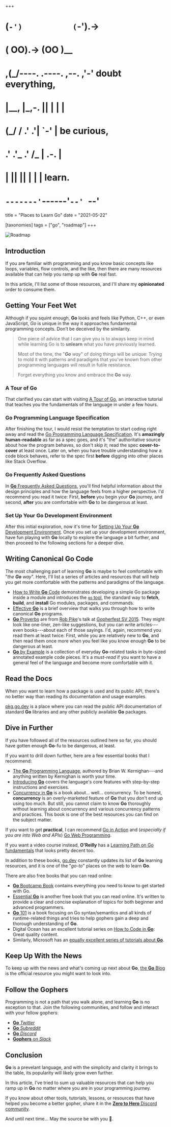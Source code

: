 +++
#   (`-')           (`-').->
#   ( OO).->        (OO )__
# ,(_/----. .----. ,--. ,'-' doubt everything,
# |__,    |\_,-.  ||  | |  |
#  (_/   /    .' .'|  `-'  | be curious,
#  .'  .'_  .'  /_ |  .-.  |
# |       ||      ||  | |  | learn.
# `-------'`------'`--' `--'

title = "Places to Learn Go"
date = "2021-05-22"

[taxonomies]
tags = ["go", "roadmap"]
+++

![Roadmap](/images/size/w1200/2024/03/roadmap.png)

## Introduction

If you are familiar with programming and you know basic concepts like loops, variables, flow controls, and the like, then there are many resources available that can help you ramp up with **Go** real fast.

In this article, I'll list some of those resources, and I'll share my **opinionated** order to consume them.

## Getting Your Feet Wet

Although if you squint enough, **Go** looks and feels like Python, C++, or even JavaScript, _Go_ is unique in the way it approaches fundamental programming concepts. Don't be deceived by the similarity.

> One piece of advice that I can give you is to always keep in mind while learning Go is to **unlearn** what you have previously learned.
>
> Most of the time, the "_**Go** way_" of doing things will be unique: Trying to mold it with patterns and paradigms that you've known from other programming languages will result in futile resistance.
>
> Forget everything you know and embrace the **Go** way.

### A Tour of **Go**

That clarified you can start with visiting [A Tour of Go](https://tour.golang.org/welcome/1), an interactive tutorial that teaches you the fundamentals of the language in under a few hours.

### **Go** Programming Language Specification

After finishing the tour, I would resist the temptation to start coding right away and read the [Go Programming Language Specification](https://golang.org/ref/spec). It's **amazingly human-readable** as far as a spec goes, and it's "the" authoritative source about how the program behaves, so don't skip it; read the spec **cover-to-cover** at least once. Later on, when you have trouble understanding how a code block behaves, refer to the spec first **before** digging into other places like Stack Overflow.

### **Go** Frequently Asked Questions

In [**Go** Frequently Asked Questions](https://golang.org/doc/faq), you'll find helpful information about the design principles and how the language feels from a higher perspective. I'd recommend you read it twice: First, **before** you begin your **Go** journey, and second, **after** you are comfortable with **Go** to be dangerous at least.

### Set Up Your **Go** Development Environment

After this initial exploration, now it's time for [Setting Up Your **Go** 
Development Environment](@/vadideki-geyik/geyik-academy/go-setup.md). Once you 
set up your development environment, have fun playing with **Go** locally to 
explore the language a bit further, and then proceed to the following sections 
for a deeper dive.

## Writing Canonical **Go** Code

The most challenging part of learning **Go** is maybe to feel comfortable with "_the **Go** way_". Here, I'll list a series of articles and resources that will help you get more comfortable with the patterns and paradigms of the language.

*   [How to Write **Go** Code](https://golang.org/doc/code) demonstrates developing a simple Go package inside a module and introduces the [`go` tool](https://golang.org/cmd/go/), the standard way to **fetch**, **build**, and **install** Go modules, packages, and commands.
*   [Effective **Go**](https://golang.org/doc/effective_go) is a brief overview that walks you through how to write canonical **Go** programs.
*   [**Go** Proverbs](https://go-proverbs.github.io/) are from [Rob Pike](https://twitter.com/rob_pike)'s talk at [Gopherfest SV 2015](https://www.youtube.com/watch?v=PAAkCSZUG1c). They might look like one-liner, zen-like suggestions, but you can write articles---even books---about each of those sayings. I'd, again, recommend you read them at least twice: First, while you are relatively new to **Go**, and then read them once more when you feel like you know enough **Go** to be dangerous at least.
*   [**Go** by Example](https://gobyexample.com/) is a collection of everyday **Go**\-related tasks in byte-sized annotated example code pieces. It's a _must-read_ if you want to have a general feel of the language and become more comfortable with it.

## Read the Docs

When you want to learn how a package is used and its public API, there's no better way than reading its documentation and usage examples.

[pkg.go.dev](https://pkg.go.dev/) is a place where you can read the public API documentation of standard **Go** libraries and any other publicly available **Go** packages.

## Dive in Further

If you have followed all of the resources outlined here so far, you should have gotten enough **Go**\-fu to be dangerous, at least.

If you want to drill down further, here are a few essential books that I recommend:

*   [The **Go** Programming Language](https://www.gopl.io/), authored by Brian W. Kernighan---and anything written by Kernighan is worth your time.
*   [Introducing **Go**](https://www.oreilly.com/library/view/introducing-go/9781491941997/) covers the language's core features with step-by-step instructions and exercises.
*   [Concurrency in **Go**](https://www.oreilly.com/library/view/concurrency-in-go/9781491941294/) is a book about... well... concurrency. To be honest, **concurrency** is an overly-marketed feature of **Go** that you don't end up using too much. But still, you cannot claim to know **Go** thoroughly without learning about concurrency and various concurrency patterns and practices. This book is one of the best resources you can find on the subject matter.

If you want to get **practical**, I can recommend [Go in Action](https://www.oreilly.com/library/view/go-in-action/9781617291784/) and (_especially if you are into Web and APIs_) [Go Web Programming](https://www.oreilly.com/library/view/go-web-programming/9781617292569/).

If you want a video course instead, **O'Reilly** has a [Learning Path on Go fundamentals](https://www.oreilly.com/library/view/learning-path-go/9781491958100/) that looks pretty decent too.

In addition to these books, [go.dev](https://learn.go.dev/) constantly updates its list of **Go** learning resources, and it is one of the "_go-to_" places on the web to learn **Go**.

There are also free books that you can read online:

*   [**Go** Bootcamp Book](http://www.golangbootcamp.com/book/) contains everything you need to know to get started with Go.
*   [Essential **Go**]([https://essential-go.programming-books.io) is another free book that you can read online. It's written to provide a clear and concise explanation of topics for both beginner and advanced programmers.
*   [**Go** 101](https://go101.org/article/101.html) is a book focusing on Go syntax/semantics and all kinds of runtime-related things and tries to help gophers gain a deep and thorough understanding of **Go**.
*   Digital Ocean has an excellent tutorial series on [How to Code in **Go**](https://www.digitalocean.com/community/tutorial_series/how-to-code-in-go): Great quality content.
*   Similarly, Microsoft has an [equally excellent series of tutorials about **Go**](https://docs.microsoft.com/en-us/learn/paths/go-first-steps/).

## Keep Up With the News

To keep up with the news and what's coming up next about **Go**, [the **Go** Blog](https://blog.golang.org/) is the official resource you might want to look into.

## Follow the Gophers

Programming is not a path that you walk alone, and learning **Go** is no exception to that. Join the following communities, and follow and interact with your fellow gophers:

*   [**Go** _Twitter_](https://twitter.com/golang)
*   [**Go** _Subreddit_](https://www.reddit.com/r/golang/)
*   [**Go** _Discord_](https://discord.com/invite/golang)
*   [**Gophers** on _Slack_](https://gophers.slack.com/join/shared_invite/zt-proap3pu-ElK1vL6rGPTFlMu5GfLviA#/)

## Conclusion

**Go** is a prevelant language, and with the simplicity and clarity it brings to the table, its popularity will likely grow even further.

In this article, I've tried to sum up valuable resources that can help you ramp up in **Go** no matter where you are in your programming journey.

If you know about other tools, tutorials, lessons, or resources that have helped you become a better gopher, share it in the [**Zero to Hero** Discord community](https://discord.gg/wmSTcV9gHx).

And until next time... May the source be with you 🦄.


